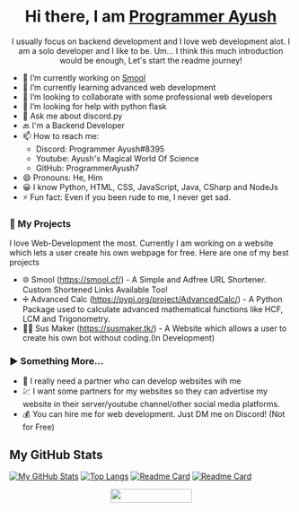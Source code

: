 <div align="center">

# Hi there, I am [Programmer Ayush](https://github.com/ProgrammerAyush7/)

I usually focus on backend development and I love web development alot. I am a solo developer and I like to be. Um... I think this much introduction would be enough, Let's start the readme journey!

</div>

- 🔭 I’m currently working on [Smool](https://smool.cf/)
- 🌱 I’m currently learning advanced web development
- 👯 I’m looking to collaborate with some professional web developers
- 🤔 I’m looking for help with python flask
- 💬 Ask me about discord.py
- 🔙 I'm a Backend Developer
- 📫 How to reach me: 
    - Discord: Programmer Ayush#8395
    - Youtube: Ayush's Magical World Of Science
    - GitHub: ProgrammerAyush7
- 😄 Pronouns: He, Him
- 😀 I know Python, HTML, CSS, JavaScript, Java, CSharp and NodeJs
- ⚡ Fun fact: Even if you been rude to me, I never get sad.

### 📝 My Projects
I love Web-Development the most. Currently I am working on a website which lets a user create his own webpage for free. Here are one of my best projects
- 🌐 Smool (https://smool.cf/) - A Simple and Adfree URL Shortener. Custom Shortened Links Available Too!
- ➗ Advanced Calc (https://pypi.org/project/AdvancedCalc/) - A Python Package used to calculate advanced mathematical functions like HCF, LCM and Trigonometry.
- 👨‍💻 Sus Maker (https://susmaker.tk/) - A Website which allows a user to create his own bot without coding.(In Development)

### ▶️ Something More...
- 👬 I really need a partner who can develop websites wih me
- 💹 I want some partners for my websites so they can advertise my website in their server/youtube channel/other social media platforms.
- 💰 You can hire me for web development. Just DM me on Discord! (Not for Free)

## My GitHub Stats
[![My GitHub Stats](https://github-readme-stats.vercel.app/api?username=ProgrammerAyush7&show_icons=true&theme=dark)](https://github.com/anuraghazra/ProgrammerAyush7)
[![Top Langs](https://github-readme-stats.vercel.app/api/top-langs/?username=ProgrammerAyush7&show_icons=true&theme=dark)](https://github.com/ProgrammerAyush7)
[![Readme Card](https://github-readme-stats.vercel.app/api/pin/?username=ProgrammerAyush7&repo=URL-Shortener-Example&theme=dark)](https://github.com/ProgrammerAyush7/url-shortener-example)
[![Readme Card](https://github-readme-stats.vercel.app/api/pin/?username=ProgrammerAyush7&repo=AdvancedCalc&theme=dark)](https://github.com/ProgrammerAyush7/advancedcalc)

<div align="center">

<img align="botom" src="https://gpvc.arturio.dev/ProgrammerAyush7" width="145px" height="25">

</div>
